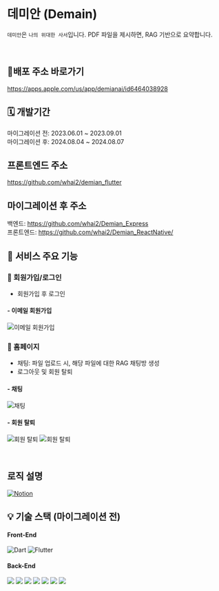 # 데미안 (Demain)

`데미안`은 `나의 위대한 사서`입니다. PDF 파일을 제시하면, RAG 기반으로 요약합니다.

</br>

## 🚩배포 주소 바로가기 

https://apps.apple.com/us/app/demianai/id6464038928

## 🗓️ 개발기간

마이그레이션 전: 2023.06.01 ~ 2023.09.01</br>
마이그레이션 후: 2024.08.04 ~ 2024.08.07

## 프론트엔드 주소
https://github.com/whai2/demian_flutter

## 마이그레이션 후 주소
백엔드: https://github.com/whai2/Demian_Express</br>
프론트엔드: https://github.com/whai2/Demian_ReactNative/

## 👀 서비스 주요 기능

### 🔔 회원가입/로그인
  - 회원가입 후 로그인
    
#### - 이메일 회원가입

![이메일 회원가입](https://github.com/user-attachments/assets/599c803a-f5a8-4c47-ae43-644b0c126018)


### 🔔 홈페이지
  - 채팅: 파일 업로드 시, 해당 파일에 대한 RAG 채팅방 생성
  - 로그아웃 및 회원 탈퇴
    
#### - 채팅

![채팅](https://github.com/user-attachments/assets/0e96c55b-d200-4fec-8b66-28743d62e9e7)

#### - 회원 탈퇴

![회원 탈퇴](https://github.com/user-attachments/assets/c13829d3-39d1-4167-ac05-c698b74745b5)
![회원 탈퇴](https://github.com/user-attachments/assets/f63a7ed1-7767-4a82-a53b-27b10b3b49e9)

</br>

## 로직 설명

 <div style="margin: ; text-align: left;"> 
   <a href="https://jumbled-tablecloth-e39.notion.site/Demian-AI-26948db5885b4d79ab1f7032673c1504?pvs=4">
      <img src="https://img.shields.io/badge/Notion-000000?style=for-the-badge&logo=Notion&logoColor=white" alt="Notion">
   </a>
</div>

## 💡 기술 스택 (마이그레이션 전)

#### Front-End

<div style="margin: ; text-align: left;">
  <img src="https://img.shields.io/badge/Dart-0175C2?style=for-the-badge&logo=Dart&logoColor=white" alt="Dart">
  <img src="https://img.shields.io/badge/Flutter-02569B?style=for-the-badge&logo=Flutter&logoColor=white" alt="Flutter">
</div>


#### Back-End 

<div style="margin: ; text-align: left;">
  <img src="https://img.shields.io/badge/Django-092E20?style=for-the-badge&logo=Django&logoColor=white">
  <img src="https://img.shields.io/badge/LangChain-1C3C3C?style=for-the-badge&logo=LangChain&logoColor=white">
  <img src="https://img.shields.io/badge/OpenAI-412991?style=for-the-badge&logo=OpenAI&logoColor=white">
  <img src="https://img.shields.io/badge/Nginx-269539?style=for-the-badge&logo=Nginx&logoColor=white">
  <img src="https://img.shields.io/badge/Gunicorn-499848?style=for-the-badge&logo=Gunicorn&logoColor=white">
  <img src="https://img.shields.io/badge/Docker-2496ED?style=for-the-badge&logo=Docker&logoColor=white">
  <img src="https://img.shields.io/badge/docker--compose-2496ED?style=for-the-badge&logo=Docker&logoColor=white">
</div>
